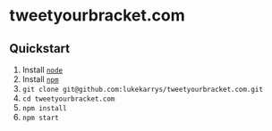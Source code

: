 # tweetyourbracket.com

## Quickstart

1. Install [`node`](http://nodejs.org/)
2. Install [`npm`](http://npmjs.org/)
3. `git clone git@github.com:lukekarrys/tweetyourbracket.com.git`
4. `cd tweetyourbracket.com`
5. `npm install`
6. `npm start`
